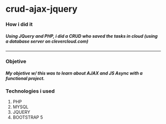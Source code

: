 # crud-ajax-jquery

<h3> How i did it</h3>
<h5> Using JQuery and PHP, i did a CRUD who saved the tasks in cloud (using a database server on clevercloud.com)</h5>

<hr>

<h3> Objetive </h3>
<h5> My objetive w/ this was to learn about AJAX and JS Async with a functional project.</h5>

<h3> Technologies i used </h3>
<ol>
  <li>PHP</li>
  <li>MYSQL</li>
  <li>JQUERY</li>
  <li>BOOTSTRAP 5</li>
</ol>

